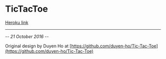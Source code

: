 # TicTacToe
[Heroku link](https://tranquil-bayou-42227.herokuapp.com/)

---

*-- 21 October 2016 --*

Original design by Duyen Ho at [https://github.com/duyen-ho/Tic-Tac-Toe](https://github.com/duyen-ho/Tic-Tac-Toe)